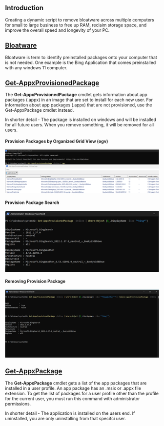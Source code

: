 ## Introduction

Creating a dynamic script to remove bloatware across multiple computers for small to large business to free up RAM, reclaim storage space, and improve the overall speed and longevity of your PC.


## [Bloatware](https://www.techtarget.com/searchsecurity/answer/How-can-we-detect-and-uninstall-bloatware)
Bloatware is term to identify preinstalled packages onto your computer that is not needed. One example is the Bing Application that comes preinstalled with any windows 11 computer.


## [Get-AppxProvisionedPackage](https://learn.microsoft.com/en-us/powershell/module/dism/get-appxprovisionedpackage?view=windowsserver2025-ps)

The <b>Get-AppxProvisionedPackage</b> cmdlet gets information about app packages (.appx) in an image that are set to install for each new user. For information about app packages (.appx) that are not provisioned, use the Get-AppxPackage cmdlet instead.

In shorter detail - The package is installed on windows and will be installed for all future users. When you remove something, it will be removed for all users. 


#### Provision Packages by Organized Grid View (ogv)
![alt text](https://github.com/JeanPCQ/Remove_Bloatware/blob/main/Pic/Get-AppxProvisioned_ogv.png)

#### Provision Package Search
![alt text](https://github.com/JeanPCQ/Remove_Bloatware/blob/main/Pic/Get-AppxProvisioned_search.png)

#### Removing Provision Package
![alt text](https://github.com/JeanPCQ/Remove_Bloatware/blob/main/Pic/Get-AppxProvisioned_Removed.png)




## [Get-AppxPackage](https://learn.microsoft.com/en-us/powershell/module/appx/get-appxpackage?view=windowsserver2025-ps)
The <b>Get-AppxPackage</b> cmdlet gets a list of the app packages that are installed in a user profile. An app package has an .msix or .appx file extension. To get the list of packages for a user profile other than the profile for the current user, you must run this command with administrator permissions.

In shorter detail - The application is installed on the users end. If uninstalled, you are only uninstalling from that specifci user. 
